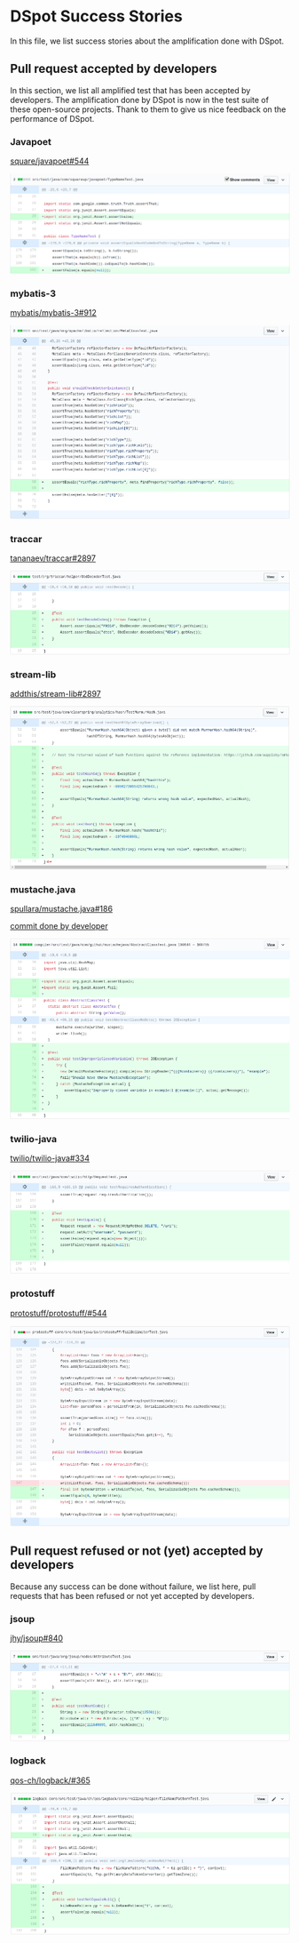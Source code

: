 # DSpot Success Stories

In this file, we list success stories about the amplification done with DSpot.

## Pull request accepted by developers

In this section, we list all amplified test that has been accepted by developers. The amplification done by DSpot is now in the test suite of these open-source projects. Thank to them to give us nice feedback on the performance of DSpot.

### Javapoet
[square/javapoet#544](https://github.com/square/javapoet/pull/544/files)

![Diff Javapoet](diff_pull_request/javapoet.png)

### mybatis-3
[mybatis/mybatis-3#912](https://github.com/mybatis/mybatis-3/pull/912/files)

![Diff mybatis-3](diff_pull_request/mybatis-3.png)

### traccar
[tananaev/traccar#2897](https://github.com/tananaev/traccar/pull/2897/files)

![Diff traccar](diff_pull_request/traccar.png)

### stream-lib
[addthis/stream-lib#2897](https://github.com/addthis/stream-lib/pull/127/files)

![Diff stream-lib](diff_pull_request/stream-lib.png)

### mustache.java
[spullara/mustache.java#186](https://github.com/spullara/mustache.java/pull/186/files)

[commit done by developer](https://github.com/spullara/mustache.java/commit/9efa19d595f893527ff218683e70db2ae4d8fb2d)

![Diff mustache.java](diff_pull_request/mustache.java.png)

### twilio-java
[twilio/twilio-java#334](https://github.com/twilio/twilio-java/pull/334/files)

![Diff twilio-java](diff_pull_request/twilio-java.png)

### protostuff
[protostuff/protostuff/#544](https://github.com/protostuff/protostuff/pull/212/files)

![Diff protostuff](diff_pull_request/protostuff.png)

## Pull request refused or not (yet) accepted by developers

Because any success can be done without failure, we list here, pull requests that has been refused or not yet accepted by developers.

### jsoup
[jhy/jsoup#840](https://github.com/jhy/jsoup/pull/840)

![Diff jsoup](diff_pull_request/jsoup.png)

### logback
[qos-ch/logback/#365](https://github.com/qos-ch/logback/pull/365)

![Diff logback](diff_pull_request/logback.png)
